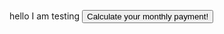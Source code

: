 hello I am testing
<button type="button" onclick="nextPage(1)">Calculate your monthly payment!</button>
